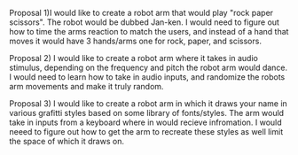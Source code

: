 Proposal 1)I would like to create a robot arm that would play "rock paper scissors". The robot would be dubbed Jan-ken. 
I would need to figure out how to time the arms reaction to match the users, and instead of a hand that moves it would have 
3 hands/arms one for rock, paper, and scissors.

Proposal 2) I would like to create a robot arm where it takes in audio stimulus, depending on the frequency and pitch 
the robot arm would dance. I would need to learn how to take in audio inputs, and randomize the robots arm movements and 
make it truly random.

Proposal 3) I would like to create a robot arm in which it draws your name in various grafitti styles 
based on some library of fonts/styles. The arm would take in inputs from a keyboard where in would recieve infromation.
I would neeed to figure out how to get the arm to recreate these styles as well limit the space of which it draws on.

